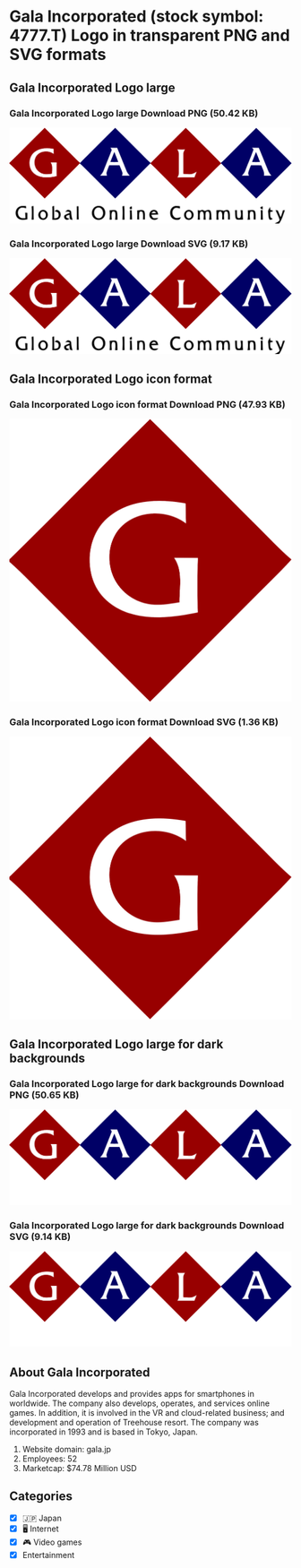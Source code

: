 # Gala Incorporated (stock symbol: 4777.T) Logo in transparent PNG and SVG formats

## Gala Incorporated Logo large

### Gala Incorporated Logo large Download PNG (50.42 KB)

![Gala Incorporated Logo large Download PNG (50.42 KB)](/img/orig/4777.T_BIG-3ac8ca4c.png)

### Gala Incorporated Logo large Download SVG (9.17 KB)

![Gala Incorporated Logo large Download SVG (9.17 KB)](/img/orig/4777.T_BIG-5e2e663b.svg)

## Gala Incorporated Logo icon format

### Gala Incorporated Logo icon format Download PNG (47.93 KB)

![Gala Incorporated Logo icon format Download PNG (47.93 KB)](/img/orig/4777.T-886f9aca.png)

### Gala Incorporated Logo icon format Download SVG (1.36 KB)

![Gala Incorporated Logo icon format Download SVG (1.36 KB)](/img/orig/4777.T-33e3537f.svg)

## Gala Incorporated Logo large for dark backgrounds

### Gala Incorporated Logo large for dark backgrounds Download PNG (50.65 KB)

![Gala Incorporated Logo large for dark backgrounds Download PNG (50.65 KB)](/img/orig/4777.T_BIG.D-d8476aad.png)

### Gala Incorporated Logo large for dark backgrounds Download SVG (9.14 KB)

![Gala Incorporated Logo large for dark backgrounds Download SVG (9.14 KB)](/img/orig/4777.T_BIG.D-ce7d6192.svg)

## About Gala Incorporated

Gala Incorporated develops and provides apps for smartphones in worldwide. The company also develops, operates, and services online games. In addition, it is involved in the VR and cloud-related business; and development and operation of Treehouse resort. The company was incorporated in 1993 and is based in Tokyo, Japan.

1. Website domain: gala.jp
2. Employees: 52
3. Marketcap: $74.78 Million USD


## Categories
- [x] 🇯🇵 Japan
- [x] 🖥️ Internet
- [x] 🎮 Video games
- [x] Entertainment
